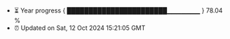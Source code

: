 - ⏳ Year progress { ███████████████████████▁▁▁▁▁▁▁ } 78.04 %
- ⏰ Updated on Sat, 12 Oct 2024 15:21:05 GMT


